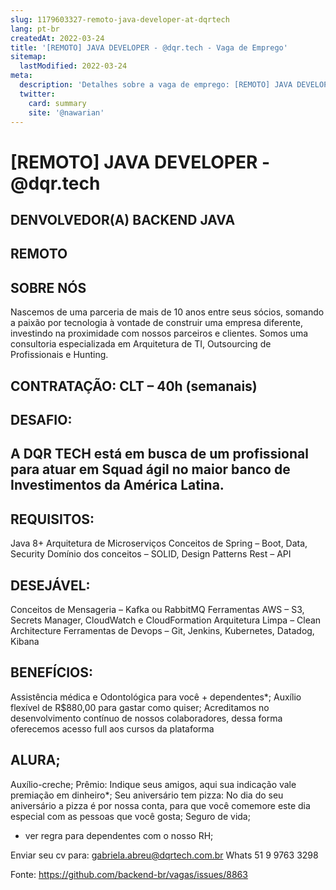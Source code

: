 ```yaml
---
slug: 1179603327-remoto-java-developer-at-dqrtech
lang: pt-br
createdAt: 2022-03-24
title: '[REMOTO] JAVA DEVELOPER - @dqr.tech - Vaga de Emprego'
sitemap:
  lastModified: 2022-03-24
meta:
  description: 'Detalhes sobre a vaga de emprego: [REMOTO] JAVA DEVELOPER - @dqr.tech'
  twitter:
    card: summary
    site: '@nawarian'
---
```


# [REMOTO] JAVA DEVELOPER - @dqr.tech

## DENVOLVEDOR(A) BACKEND JAVA

## REMOTO

##  SOBRE NÓS
Nascemos de uma parceria de mais de 10 anos entre seus sócios, somando a paixão por tecnologia à vontade de construir uma empresa diferente, investindo na proximidade com nossos parceiros e clientes. Somos uma consultoria especializada em Arquitetura de TI, Outsourcing de Profissionais e Hunting.

##  CONTRATAÇÃO: CLT – 40h (semanais)

##  DESAFIO:

##  A DQR TECH está em busca de um profissional para atuar em Squad ágil no maior banco de Investimentos da América Latina.

##  REQUISITOS:
Java 8+
Arquitetura de Microserviços
Conceitos de Spring – Boot, Data, Security
Domínio dos conceitos – SOLID, Design Patterns
Rest – API

## DESEJÁVEL:
Conceitos de Mensageria – Kafka ou RabbitMQ
Ferramentas AWS – S3, Secrets Manager, CloudWatch e CloudFormation
Arquitetura Limpa – Clean Architecture
Ferramentas de Devops – Git, Jenkins, Kubernetes, Datadog, Kibana

## BENEFÍCIOS:
Assistência médica e Odontológica para você + dependentes*;
Auxílio flexível de R$880,00 para gastar como quiser;
Acreditamos no desenvolvimento contínuo de nossos colaboradores, dessa forma oferecemos acesso full aos cursos da plataforma 

## ALURA;
Auxílio-creche;
Prêmio: Indique seus amigos, aqui sua indicação vale premiação em dinheiro*;
Seu aniversário tem pizza: No dia do seu aniversário a pizza é por nossa conta, para que você comemore este dia especial com as pessoas que você gosta;
Seguro de vida;
* ver regra para dependentes com o nosso RH;


Enviar seu cv para: gabriela.abreu@dqrtech.com.br
Whats 51 9 9763 3298

Fonte: https://github.com/backend-br/vagas/issues/8863